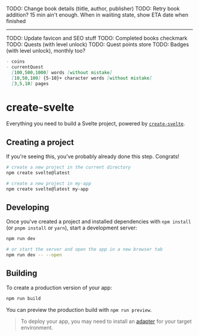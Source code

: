 TODO: Change book details (tiitle, author, publisher)
TODO: Retry book addition? 15 min ain't enough. When in waiiting state, show ETA date when finished

---

TODO: Update favicon and SEO stuff
TODO: Completed books checkmark
TODO: Quests (with level unlock)
TODO: Quest points store
TODO: Badges (with level unlock), monthly too?

```markdown
- coins
- currentQuest
  [100,500,1000] words [without mistake]
  [10,50,100] {5-10}+ character words [without mistake]
  [3,5,10] pages
```

# create-svelte

Everything you need to build a Svelte project, powered by [`create-svelte`](https://github.com/sveltejs/kit/tree/main/packages/create-svelte).

## Creating a project

If you're seeing this, you've probably already done this step. Congrats!

```bash
# create a new project in the current directory
npm create svelte@latest

# create a new project in my-app
npm create svelte@latest my-app
```

## Developing

Once you've created a project and installed dependencies with `npm install` (or `pnpm install` or `yarn`), start a development server:

```bash
npm run dev

# or start the server and open the app in a new browser tab
npm run dev -- --open
```

## Building

To create a production version of your app:

```bash
npm run build
```

You can preview the production build with `npm run preview`.

> To deploy your app, you may need to install an [adapter](https://kit.svelte.dev/docs/adapters) for your target environment.
